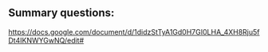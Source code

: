 ## Summary questions:
https://docs.google.com/document/d/1didzStTyA1Gd0H7GI0LHA_4XH8Rju5fDt4IKNWYGwNQ/edit#
